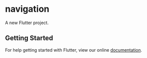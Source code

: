 # navigation

A new Flutter project.

## Getting Started

For help getting started with Flutter, view our online
[documentation](https://flutter.io/).

